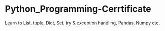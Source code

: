 # Python_Programming-Cerrtificate
Learn to List, tuple, Dict, Set, try & exception handling, Pandas, Numpy etc.
